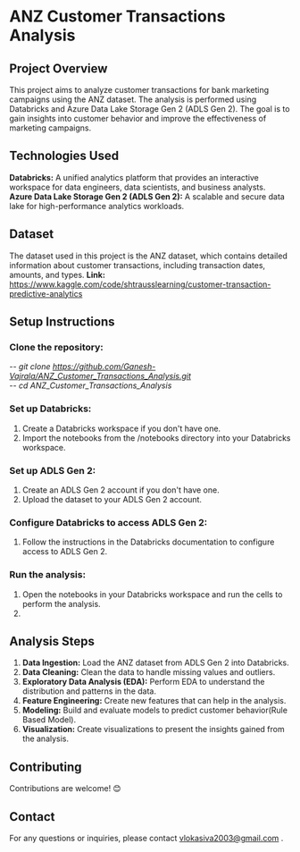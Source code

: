 # ANZ Customer Transactions Analysis
## Project Overview
This project aims to analyze customer transactions for bank marketing campaigns using the ANZ dataset. The analysis is performed using Databricks and Azure Data Lake Storage Gen 2 (ADLS Gen 2). The goal is to gain insights into customer behavior and improve the effectiveness of marketing campaigns.
## Technologies Used
**Databricks:** A unified analytics platform that provides an interactive workspace for data engineers, data scientists, and business analysts.\
**Azure Data Lake Storage Gen 2 (ADLS Gen 2):** A scalable and secure data lake for high-performance analytics workloads.
## Dataset
The dataset used in this project is the ANZ dataset, which contains detailed information about customer transactions, including transaction dates, amounts, and types.
**Link:** https://www.kaggle.com/code/shtrausslearning/customer-transaction-predictive-analytics
## Setup Instructions
### Clone the repository:
-- _git clone https://github.com/Ganesh-Vajrala/ANZ_Customer_Transactions_Analysis.git_ \
-- _cd ANZ_Customer_Transactions_Analysis_
### Set up Databricks:
1. Create a Databricks workspace if you don't have one.
2. Import the notebooks from the /notebooks directory into your Databricks workspace.
### Set up ADLS Gen 2:
1. Create an ADLS Gen 2 account if you don't have one.
2. Upload the dataset to your ADLS Gen 2 account.
### Configure Databricks to access ADLS Gen 2:
1. Follow the instructions in the Databricks documentation to configure access to ADLS Gen 2.
### Run the analysis:
1. Open the notebooks in your Databricks workspace and run the cells to perform the analysis.
2. 
## Analysis Steps
1. **Data Ingestion:** Load the ANZ dataset from ADLS Gen 2 into Databricks.
2. **Data Cleaning:** Clean the data to handle missing values and outliers.
3. **Exploratory Data Analysis (EDA):** Perform EDA to understand the distribution and patterns in the data.
4. **Feature Engineering:** Create new features that can help in the analysis.
5. **Modeling:** Build and evaluate models to predict customer behavior(Rule Based Model).
6. **Visualization:** Create visualizations to present the insights gained from the analysis.

## Contributing
Contributions are welcome! 😊

## Contact
For any questions or inquiries, please contact vlokasiva2003@gmail.com .

